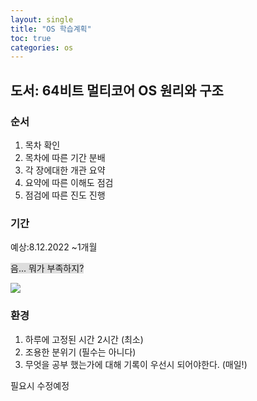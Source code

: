 ```yaml
---
layout: single
title: "OS 학습계획" 
toc: true
categories: os
---
```

## 도서: 64비트 멀티코어 OS 원리와 구조

### 순서
1. 목차 확인
2. 목차에 따른 기간 분배
3. 각 장에대한 개관 요약
4. 요약에 따른 이해도 점검
5. 점검에 따른 진도 진행
### 기간
예상:8.12.2022 ~1개월

<span style="background:rgba(92, 92, 92, 0.2)">음... 뭐가 부족하지?</span>

![](https://i.imgur.com/qeNJxQ2.png)

### 환경
1. 하루에 고정된 시간 2시간 (최소)
2. 조용한 분위기 (필수는 아니다)
3. 무엇을 공부 했는가에 대해 기록이 우선시 되어야한다. (매일!)

필요시 수정예정
